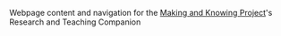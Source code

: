 Webpage content and navigation for the [Making and Knowing Project](https://makingandknowing.org/)'s Research and Teaching Companion
